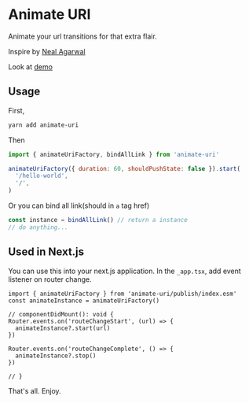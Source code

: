 # Animate URI

Animate your url transitions for that extra flair.

Inspire by [Neal Agarwal](https://twitter.com/nealagarwal/status/1293578708247248897)

Look at [demo](https://innei.github.io/animate-uri/)

## Usage

First,

```sh
yarn add animate-uri
```

Then

```js
import { animateUriFactory, bindAllLink } from 'animate-uri'

animateUriFactory({ duration: 60, shouldPushState: false }).start(
  '/hello-world',
  '/',
)
```

Or you can bind all link(should in `a` tag href)

```js
const instance = bindAllLink() // return a instance
// do anything...
```

## Used in Next.js

You can use this into your next.js application. In the `_app.tsx`, add event listener on router change.

```tsx
import { animateUriFactory } from 'animate-uri/publish/index.esm'
const animateInstance = animateUriFactory()

// componentDidMount(): void {
Router.events.on('routeChangeStart', (url) => {
  animateInstance?.start(url)
})

Router.events.on('routeChangeComplete', () => {
  animateInstance?.stop()
})

// }
```

That's all. Enjoy.
